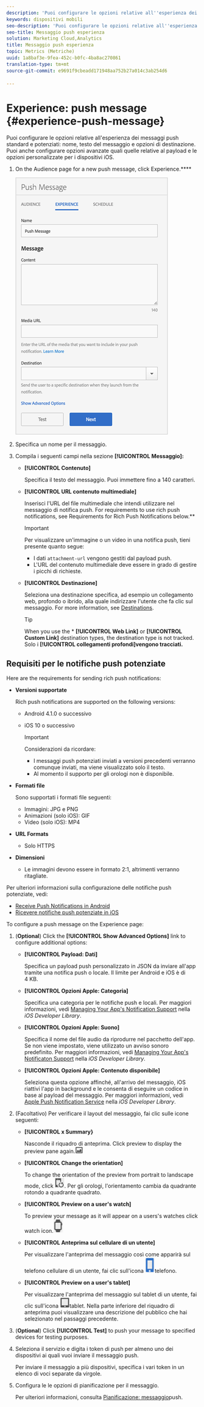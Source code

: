 ```yaml
---
description: 'Puoi configurare le opzioni relative all''esperienza dei messaggi push standard e potenziati: nome, testo del messaggio e opzioni di destinazione. Puoi anche configurare opzioni avanzate quali quelle relative al payload e le opzioni personalizzate per i dispositivi iOS.'
keywords: dispositivi mobili
seo-description: 'Puoi configurare le opzioni relative all''esperienza dei messaggi push standard e potenziati: nome, testo del messaggio e opzioni di destinazione. Puoi anche configurare opzioni avanzate quali quelle relative al payload e le opzioni personalizzate per i dispositivi iOS.'
seo-title: Messaggio push esperienza
solution: Marketing Cloud,Analytics
title: Messaggio push esperienza
topic: Metrics (Metriche)
uuid: 1a8baf3e-9fea-452c-b0fc-4ba8ac270861
translation-type: tm+mt
source-git-commit: e9691f9cbeadd171948aa752b27a014c3ab254d6

---
```



# Experience: push message {#experience-push-message}

Puoi configurare le opzioni relative all'esperienza dei messaggi push standard e potenziati: nome, testo del messaggio e opzioni di destinazione. Puoi anche configurare opzioni avanzate quali quelle relative al payload e le opzioni personalizzate per i dispositivi iOS.

1. On the Audience page for a new push message, click Experience.****

   ![experience push message screen](assets/experience-push-message.png)

1. Specifica un nome per il messaggio.
1. Compila i seguenti campi nella sezione **[!UICONTROL Messaggio]:**

   * **[!UICONTROL Contenuto]**

      Specifica il testo del messaggio. Puoi immettere fino a 140 caratteri.

   * **[!UICONTROL URL contenuto multimediale]**

      Inserisci l'URL del file multimediale che intendi utilizzare nel messaggio di notifica push. For requirements to use rich push notifications, see Requirements for Rich Push Notifications below.**

      >[!IMPORTANT]
      >
      >Per visualizzare un'immagine o un video in una notifica push, tieni presente quanto segue:
      > * I dati `attachment-url` vengono gestiti dal payload push.
      > * L'URL del contenuto multimediale deve essere in grado di gestire i picchi di richieste.


   * **[!UICONTROL Destinazione]**

      Seleziona una destinazione specifica, ad esempio un collegamento web, profondo o ibrido, alla quale indirizzare l'utente che fa clic sul messaggio. For more information, see [Destinations](/help/using/acquisition-main/c-create-destinations.md).

      >[!TIP]
      >
      >When you use the * **[!UICONTROL Web Link]** or **[!UICONTROL Custom Link]** destination types, the destination type is not tracked. Solo i **[!UICONTROL collegamenti profondi]vengono tracciati.**

## Requisiti per le notifiche push potenziate

Here are the requirements for sending rich push notifications:

* **Versioni supportate**

   Rich push notifications are supported on the following versions:
   * Android 4.1.0 o successivo
   * iOS 10 o successivo

      >[!IMPORTANT]
      >
      >Considerazioni da ricordare:
      >* I messaggi push potenziati inviati a versioni precedenti verranno comunque inviati, ma viene visualizzato solo il testo.
      >* Al momento il supporto per gli orologi non è disponibile.


* **Formati file**

   Sono supportati i formati file seguenti:
   * Immagini: JPG e PNG
   * Animazioni (solo iOS): GIF
   * Video (solo iOS): MP4

* **URL Formats**
   * Solo HTTPS

* **Dimensioni**
   * Le immagini devono essere in formato 2:1, altrimenti verranno ritagliate.

Per ulteriori informazioni sulla configurazione delle notifiche push potenziate, vedi:

* [Receive Push Notifications in Android](/help/android/messaging-main/push-messaging/c-set-up-rich-push-notif-android.md)
* [Ricevere notifiche push potenziate in iOS](/help/ios/messaging-main/push-messaging/c-set-up-rich-push-notif-ios.md)

To configure a push message on the Experience page:

1. (**Optional**) Click the **[!UICONTROL Show Advanced Options]** link to configure additional options:

   * **[!UICONTROL Payload: Dati]**

      Specifica un payload push personalizzato in JSON da inviare all'app tramite una notifica push o locale. Il limite per Android e iOS è di 4 KB.

   * **[!UICONTROL Opzioni Apple: Categoria]**

      Specifica una categoria per le notifiche push e locali. Per maggiori informazioni, vedi [Managing Your App's Notification Support](https://developer.apple.com/library/content/documentation/NetworkingInternet/Conceptual/RemoteNotificationsPG/SupportingNotificationsinYourApp.html#//apple_ref/doc/uid/TP40008194-CH4-SW9) nella *iOS Developer Library*.

   * **[!UICONTROL Opzioni Apple: Suono]**

      Specifica il nome del file audio da riprodurre nel pacchetto dell'app. Se non viene impostato, viene utilizzato un avviso sonoro predefinito. Per maggiori informazioni, vedi [Managing Your App's Notificaton Support](https://developer.apple.com/library/content/documentation/NetworkingInternet/Conceptual/RemoteNotificationsPG/SupportingNotificationsinYourApp.html#//apple_ref/doc/uid/TP40008194-CH4-SW10) nella *iOS Developer Library*.

   * **[!UICONTROL Opzioni Apple: Contenuto disponibile]**

      Seleziona questa opzione affinché, all'arrivo del messaggio, iOS riattivi l'app in background e le consenta di eseguire un codice in base al payload del messaggio. Per maggiori informazioni, vedi [Apple Push Notification Service](https://developer.apple.com/library/content/documentation/NetworkingInternet/Conceptual/RemoteNotificationsPG/APNSOverview.html#//apple_ref/doc/uid/TP40008194-CH8-SW1) nella *iOS Developer Library*.

1. (Facoltativo) Per verificare il layout del messaggio, fai clic sulle icone seguenti:

   * **[!UICONTROL x Summary}**

      Nasconde il riquadro di anteprima. Click preview to display the preview pane again.![](assets/icon_preview.png)

   * **[!UICONTROL Change the orientation]**

      To change the orientation of the preview from portrait to landscape mode, click ![orientation](assets/icon_orientation.png). Per gli orologi, l'orientamento cambia da quadrante rotondo a quadrante quadrato.

   * **[!UICONTROL Preview on a user's watch]**

      To preview your message as it will appear on a users's watches click watch icon.![](assets/icon_watch.png)

   * **[!UICONTROL Anteprima sul cellulare di un utente]**

      Per visualizzare l'anteprima del messaggio così come apparirà sul telefono cellulare di un utente, fai clic sull'icona ![del](assets/icon_phone.png)telefono.

   * **[!UICONTROL Preview on a user's tablet]**

      Per visualizzare l'anteprima del messaggio sul tablet di un utente, fai clic sull'icona ![del](assets/icon_tablet.png)tablet.
   Nella parte inferiore del riquadro di anteprima puoi visualizzare una descrizione del pubblico che hai selezionato nel passaggi precedente.

1. (**Optional**) Click **[!UICONTROL Test]** to push your message to specified devices for testing purposes.
1. Seleziona il servizio e digita i token di push per almeno uno dei dispositivi ai quali vuoi inviare il messaggio push.

   Per inviare il messaggio a più dispositivi, specifica i vari token in un elenco di voci separate da virgole.

1. Configura le le opzioni di pianificazione per il messaggio.

   Per ulteriori informazioni, consulta [Pianificazione: messaggio](/help/using/in-app-messaging/t-create-push-message/c-schedule-push-message.md)push.
